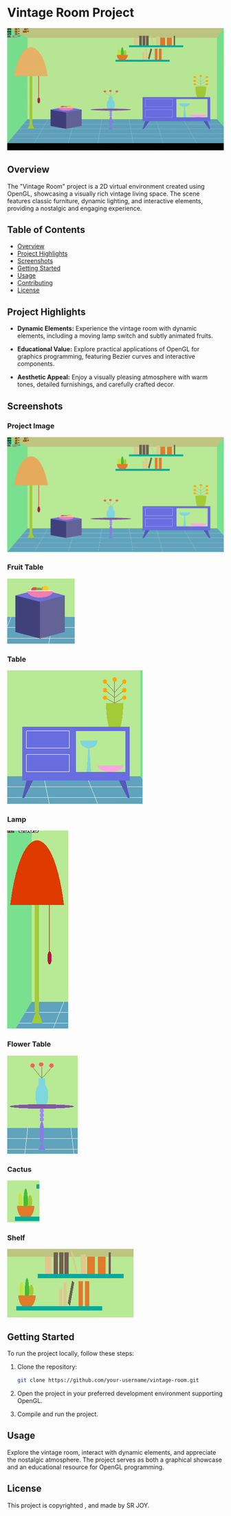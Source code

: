 # Vintage Room Project

![Project GIF](/images/project.gif)

## Overview

The "Vintage Room" project is a 2D virtual environment created using OpenGL, showcasing a visually rich vintage living space. The scene features classic furniture, dynamic lighting, and interactive elements, providing a nostalgic and engaging experience.

## Table of Contents

- [Overview](#overview)
- [Project Highlights](#project-highlights)
- [Screenshots](#screenshots)
- [Getting Started](#getting-started)
- [Usage](#usage)
- [Contributing](#contributing)
- [License](#license)

## Project Highlights

- **Dynamic Elements:** Experience the vintage room with dynamic elements, including a moving lamp switch and subtly animated fruits.
- **Educational Value:** Explore practical applications of OpenGL for graphics programming, featuring Bezier curves and interactive components.

- **Aesthetic Appeal:** Enjoy a visually pleasing atmosphere with warm tones, detailed furnishings, and carefully crafted decor.

## Screenshots

### Project Image

![Project Image](/images/project_image.png)

### Fruit Table

![Fruit Table](/images/fruit_table.png)

### Table

![Table](/images/table.png)

### Lamp

![Lamp](/images/lamp.png)

### Flower Table

![Flower Table](/images/flower_table.png)

### Cactus

![Cactus](/images/cactus.png)

### Shelf

![Shelf](/images/shelf.png)

## Getting Started

To run the project locally, follow these steps:

1. Clone the repository:

   ```bash
   git clone https://github.com/your-username/vintage-room.git
   ```

2. Open the project in your preferred development environment supporting OpenGL.

3. Compile and run the project.

## Usage

Explore the vintage room, interact with dynamic elements, and appreciate the nostalgic atmosphere. The project serves as both a graphical showcase and an educational resource for OpenGL programming.

## License

This project is copyrighted , and made by SR JOY.
